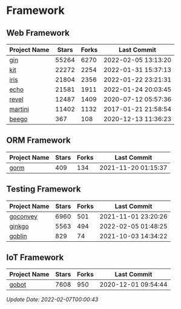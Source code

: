 # Framework

## Web Framework
| Project Name | Stars | Forks | Last Commit |
| ------------ | ----- | ----- | ----------- |
| [gin](https://github.com/gin-gonic/gin) | 55264 | 6270 | 2022-02-05 13:13:20 |
| [kit](https://github.com/go-kit/kit) | 22272 | 2254 | 2022-01-31 15:37:13 |
| [iris](https://github.com/kataras/iris) | 21804 | 2356 | 2022-01-22 23:21:31 |
| [echo](https://github.com/labstack/echo) | 21581 | 1911 | 2022-01-24 20:03:45 |
| [revel](https://github.com/revel/revel) | 12487 | 1409 | 2020-07-12 05:57:36 |
| [martini](https://github.com/go-martini/martini) | 11402 | 1132 | 2017-01-21 21:58:54 |
| [beego](https://github.com/astaxie/beego) | 367 | 108 | 2020-12-13 11:36:23 |

## ORM Framework
| Project Name | Stars | Forks | Last Commit |
| ------------ | ----- | ----- | ----------- |
| [gorm](https://github.com/jinzhu/gorm) | 409 | 134 | 2021-11-20 01:15:37 |

## Testing Framework
| Project Name | Stars | Forks | Last Commit |
| ------------ | ----- | ----- | ----------- |
| [goconvey](https://github.com/smartystreets/goconvey) | 6960 | 501 | 2021-11-01 23:20:26 |
| [ginkgo](https://github.com/onsi/ginkgo) | 5563 | 494 | 2022-02-05 01:48:25 |
| [goblin](https://github.com/franela/goblin) | 829 | 74 | 2021-10-03 14:34:22 |

## IoT Framework
| Project Name | Stars | Forks | Last Commit |
| ------------ | ----- | ----- | ----------- |
| [gobot](https://github.com/hybridgroup/gobot) | 7608 | 950 | 2020-12-01 09:54:44 |

*Update Date: 2022-02-07T00:00:43*